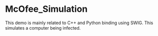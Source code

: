 # McOfee_Simulation
This demo is mainly related to C++ and Python binding using SWIG. This simulates a computer being infected.
